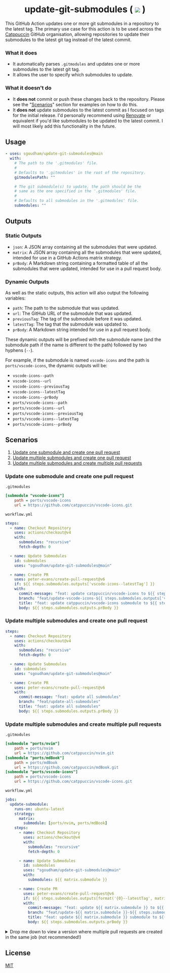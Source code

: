 <h1 align="center">
    update-git-submodules (
    <a href="https://github.com/sgoudham/update-git-submodules/actions/workflows/build.yml"><img src="https://github.com/sgoudham/update-git-submodules/actions/workflows/build.yml/badge.svg"></a> )
</h1>

This GitHub Action updates one or more git submodules in a repository to the
latest tag. The primary use case for this action is to be used across the
[Catppuccin](https://github.com/catppuccin) GitHub organisation, allowing
repositories to update their submodules to the latest git tag instead of the
latest commit.

### What it does

- It automatically parses `.gitmodules` and updates one or more submodules to the
  latest git tag.
- It allows the user to specify which submodules to update.

### What it doesn't do

- It **does not** commit or push these changes back to the repository. Please
  see the "[Scenarios](#scenarios)" section for examples on how to do this.
- It **does not** update submodules to the latest commit as I focused on tags for
  the initial release. I'd personally recommend using
  [Renovate](https://docs.renovatebot.com/modules/manager/git-submodules/) or
  equivalent if you'd like submodules to be updated to the latest commit. I will
  most likely add this functionality in the future.

## Usage

```yaml
- uses: sgoudham/update-git-submodules@main
  with:
    # The path to the '.gitmodules' file.
    #
    # Defaults to '.gitmodules' in the root of the repository.
    gitmodulesPath: ""

    # The git submodule(s) to update, the path should be the
    # same as the one specified in the '.gitmodules' file.
    #
    # Defaults to all submodules in the '.gitmodules' file.
    submodules: ""
```

## Outputs

### Static Outputs

- `json`: A JSON array containing all the submodules that were updated.
- `matrix`: A JSON array containing all the submodules that were updated,
  intended for use in a GitHub Actions matrix strategy.
- `prBody`: A Markdown string containing a formatted table of all the submodules
  that were updated, intended for use in a pull request body.

### Dynamic Outputs

As well as the static outputs, this action will also output the following variables:

- `path`: The path to the submodule that was updated.
- `url`: The GitHub URL of the submodule that was updated.
- `previousTag`: The tag of the submodule before it was updated.
- `latestTag`: The tag that the submodule was updated to.
- `prBody`: A Markdown string intended for use in a pull request body.

These dynamic outputs will be prefixed with the submodule name (and the
submodule path if the name is different to the path) followed by two hyphens
(`--`).

For example, if the submodule is named `vscode-icons` and the path is
`ports/vscode-icons`, the dynamic outputs will be:

- `vscode-icons--path`
- `vscode-icons--url`
- `vscode-icons--previousTag`
- `vscode-icons--latestTag`
- `vscode-icons--prBody`
- `ports/vscode-icons--path`
- `ports/vscode-icons--url`
- `ports/vscode-icons--previousTag`
- `ports/vscode-icons--latestTag`
- `ports/vscode-icons--prBody`

## Scenarios

1. [Update one submodule and create one pull request](#update-one-submodule-and-create-one-pull-request)
2. [Update multiple submodules and create one pull request](#update-multiple-submodules-and-create-one-pull-request)
3. [Update multiple submodules and create multiple pull requests](#update-multiple-submodules-and-create-multiple-pull-requests)

### Update one submodule and create one pull request

`.gitmodules`

```ini
[submodule "vscode-icons"]
	path = ports/vscode-icons
	url = https://github.com/catppuccin/vscode-icons.git
```

`workflow.yml`

```yaml
steps:
  - name: Checkout Repository
    uses: actions/checkout@v4
    with:
      submodules: "recursive"
      fetch-depth: 0

  - name: Update Submodules
    id: submodules
    uses: "sgoudham/update-git-submodules@main"

  - name: Create PR
    uses: peter-evans/create-pull-request@v6
    if: ${{ steps.submodules.outputs['vscode-icons--latestTag'] }}
    with:
      commit-message: "feat: update catppuccin/vscode-icons to ${{ steps.submodules.outputs['vscode-icons--latestTag'] }}"
      branch: "feat/update-vscode-icons-${{ steps.submodules.outputs['vscode-icons--latestTag'] }}"
      title: "feat: update catppuccin/vscode-icons submodule to ${{ steps.submodules.outputs['vscode-icons--latestTag'] }}"
      body: ${{ steps.submodules.outputs.prBody }}
```

### Update multiple submodules and create one pull request

```yaml
steps:
  - name: Checkout Repository
    uses: actions/checkout@v4
    with:
      submodules: "recursive"
      fetch-depth: 0

  - name: Update Submodules
    id: submodules
    uses: "sgoudham/update-git-submodules@main"

  - name: Create PR
    uses: peter-evans/create-pull-request@v6
    with:
      commit-message: "feat: update all submodules"
      branch: "feat/update-all-submodules"
      title: "feat: update all submodules"
      body: ${{ steps.submodules.outputs.prBody }}
```

### Update multiple submodules and create multiple pull requests

`.gitmodules`

```ini
[submodule "ports/nvim"]
	path = ports/nvim
	url = https://github.com/catppuccin/nvim.git
[submodule "ports/mdBook"]
	path = ports/mdBook
	url = https://github.com/catppuccin/mdBook.git
[submodule "ports/vscode-icons"]
	path = ports/vscode-icons
	url = https://github.com/catppuccin/vscode-icons.git
```

`workflow.yml`

```yaml
jobs:
  update-submodule:
    runs-on: ubuntu-latest
    strategy:
      matrix:
        submodule: [ports/nvim, ports/mdBook]
    steps:
      - name: Checkout Repository
        uses: actions/checkout@v4
        with:
          submodules: "recursive"
          fetch-depth: 0

      - name: Update Submodules
        id: submodules
        uses: "sgoudham/update-git-submodules@main"
        with:
          submodules: ${{ matrix.submodule }}

      - name: Create PR
        uses: peter-evans/create-pull-request@v6
        if: ${{ steps.submodules.outputs[format('{0}--latestTag', matrix.submodule)] }}
        with:
          commit-message: "feat: update ${{ matrix.submodule }} to ${{ steps.submodules.outputs[format('{0}--latestTag', matrix.submodule)] }}"
          branch: "feat/update-${{ matrix.submodule }}-${{ steps.submodules.outputs[format('{0}--latestTag', matrix.submodule)] }}"
          title: "feat: update ${{ matrix.submodule }} submodule to ${{ steps.submodules.outputs[format('{0}--latestTag', matrix.submodule)] }}"
          body: ${{ steps.submodules.outputs.prBody }}
```

<details>
<summary>Drop me down to view a version where multiple pull requests are created in the same job (not recommended!)</summary>

```yaml
jobs:
  update-submodules:
    runs-on: ubuntu-latest
    env:
      nvim: "ports/nvim"
      mdBook: "ports/mdBook"

    steps:
      - name: Checkout Repository
        uses: actions/checkout@v4
        with:
          submodules: "recursive"
          fetch-depth: 0

      - name: Update Submodules
        id: submodules
        uses: "sgoudham/update-git-submodules@main"
        with:
          submodules: |
            ${{ env.nvim }}
            ${{ env.mdBook }}

      - name: Parse Submodule Outputs
        id: tags
        run: |
          echo "nvimTag=${{ steps.submodules.outputs[format('{0}--latestTag', env.nvim)] }}" >> "$GITHUB_OUTPUT"
          echo 'nvimPrBody<<EOF' >> $GITHUB_OUTPUT
          echo "${{ steps.submodules.outputs[format('{0}--prBody', env.nvim)] }}" >> "$GITHUB_OUTPUT"
          echo 'EOF' >> $GITHUB_OUTPUT

          echo "mdBookTag=${{ steps.submodules.outputs[format('{0}--latestTag', env.mdBook)] }}" >> "$GITHUB_OUTPUT"
          echo 'mdBookPrBody<<EOF' >> $GITHUB_OUTPUT
          echo "${{ steps.submodules.outputs[format('{0}--prBody', env.mdBook)] }}" >> "$GITHUB_OUTPUT"
          echo 'EOF' >> $GITHUB_OUTPUT

      - name: PR for Neovim
        uses: peter-evans/create-pull-request@v6
        if: ${{ steps.tags.outputs.nvimTag }}
        with:
          add-paths: ${{ env.nvim }}
          commit-message: "feat: update catppuccin/nvim to ${{ steps.tags.outputs.nvimTag }}"
          branch: "feat/update-catppuccin-nvim-${{ steps.tags.outputs.nvimTag }}"
          title: "feat: update catppuccin/nvim submodule to ${{ steps.tags.outputs.nvimTag }}"
          body: ${{ steps.tags.outputs.nvimPrBody }}

      - name: PR for mdBook
        uses: peter-evans/create-pull-request@v6
        if: ${{ steps.tags.outputs.mdBookTag }}
        with:
          add-paths: ${{ env.mdBook }}
          commit-message: "feat: update catppuccin/mdBook to ${{ steps.tags.outputs.mdBookTag }}"
          branch: "feat/update-catppuccin-mdBook-${{ steps.tags.outputs.mdBookTag }}"
          title: "feat: update catppuccin/mdBook submodule to ${{ steps.tags.outputs.mdBookTag }}"
          body: ${{ steps.tags.outputs.mdBookPrBody }}
```

</details>

## License

[MIT](./LICENSE)
